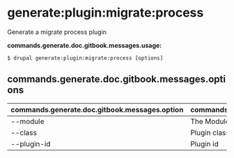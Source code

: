 # generate:plugin:migrate:process
Generate a migrate process plugin

**commands.generate.doc.gitbook.messages.usage:**
```
$ drupal generate:plugin:migrate:process [options]
```

## commands.generate.doc.gitbook.messages.options
commands.generate.doc.gitbook.messages.option | commands.generate.doc.gitbook.messages.details
-------|-------------
--module | The Module name.
--class | Plugin class name
--plugin-id | Plugin id

